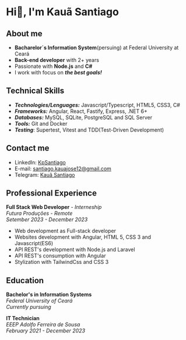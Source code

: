 # Hi👋, I'm Kauã Santiago

## About me
- **Bacharelor´s Information System**(persuing) at Federal University at Ceará
- **Back-end developer** with 2+ years
- Passionate with **Node.js** and **C#**
- I work with focus on ***the best goals!***

## Technical Skills
- ***Technologies/Lenguages:*** Javascript/Typescript, HTML5, CSS3, C#
- ***Frameworks:*** Angular, React, Fastify, Express, .NET 6+
- ***Databases:*** MySQL, SQLite, PostgreSQL and SQL Server
- ***Tools:*** Git and Docker
- ***Testing***: Supertest, Vitest and TDD(Test-Driven Development)

## Contact me
- LinkedIn: [KpSantiago](https://www.linkedin.com/in/kpsantiago)
- E-mail: [santiago.kauajose12@gmail.com](mailto:santiago.kauajose12@gmail.com)
- Telegram: [Kauã Santiago](https://t.me/@KauãSantiago)

## Professional Experience
**Full Stack Web Developer** - *Interneship* <br/>
*Futura Produções - Remote* <br/>
*Setember 2023 - December 2023*
- Web development as Full-stack developer
- Websites development with Angular, HTML 5, CSS 3 and Javascript(ES6)
- API REST's development with Node.js and Laravel
- API REST's consumption with Angular
- Stylization with TailwindCss and CSS 3

## Education
**Bachelor's in Information Systems** <br/>
*Federal University of Ceará* <br/>
*Currently pursuing*

**IT Technician**  
*EEEP Adolfo Ferreira de Sousa* <br/>
*February 2021 - December 2023*
